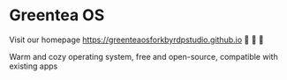# Greentea OS

Visit our homepage https://greenteaosforkbyrdpstudio.github.io :green_heart: :green_heart: :green_heart:

Warm and cozy operating system, free and open-source, compatible with existing apps